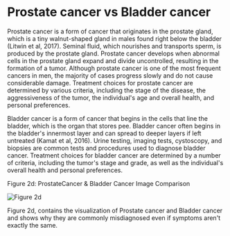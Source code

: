 # Prostate cancer vs Bladder cancer 
Prostate cancer is a form of cancer that originates in the prostate gland, which is a tiny walnut-shaped gland in males found right below the bladder (Litwin et al, 2017). Seminal fluid, which nourishes and transports sperm, is produced by the prostate gland. Prostate cancer develops when abnormal cells in the prostate gland expand and divide uncontrolled, resulting in the formation of a tumor. Although prostate cancer is one of the most frequent cancers in men, the majority of cases progress slowly and do not cause considerable damage. Treatment choices for prostate cancer are determined by various criteria, including the stage of the disease, the aggressiveness of the tumor, the individual's age and overall health, and personal preferences. 

Bladder cancer is a form of cancer that begins in the cells that line the bladder, which is the organ that stores pee. Bladder cancer often begins in the bladder's innermost layer and can spread to deeper layers if left untreated (Kamat et al, 2016).  Urine testing, imaging tests, cystoscopy, and biopsies are common tests and procedures used to diagnose bladder cancer. Treatment choices for bladder cancer are determined by a number of criteria, including the tumor's stage and grade, as well as the individual's overall health and personal preferences.


Figure 2d: ProstateCancer & Bladder Cancer Image Comparison

![Figure 2d](https://github.com/user-attachments/assets/80cb300a-51da-4333-af75-f4881fcbf982)

Figure 2d, contains the visualization of Prostate cancer and Bladder cancer and shows why they are commonly misdiagnosed even if symptoms aren't exactly the same. 
